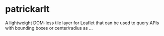 # patrickarlt
A lightweight DOM-less tile layer for Leaflet that can be used to query APIs with bounding boxes or center/radius as …
